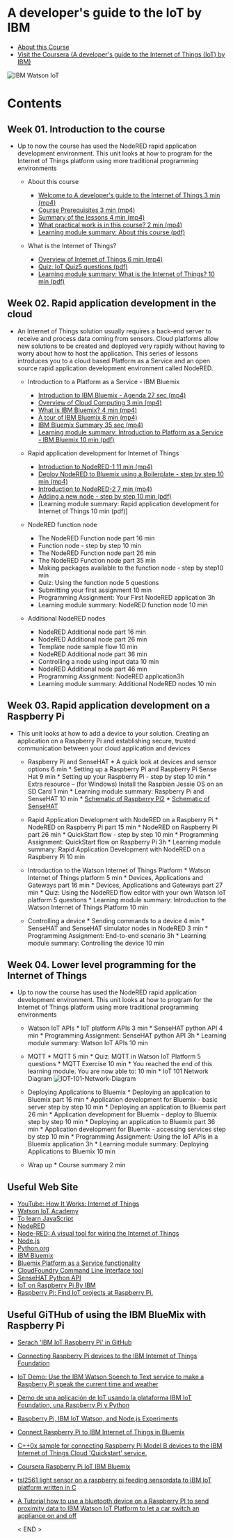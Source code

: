 # A developer's guide to the IoT by IBM

* [About this Course](https://github.com/leehaesung/A-developer-s-guide-to-the-IoT-by-IBM/blob/master/01_Lecture_Notes/README.md)
* [Visit the Coursera (A developer's guide to the Internet of Things (IoT) by IBM)](https://www.coursera.org/learn/developer-iot/home/welcome)

![IBM Watson IoT](https://github.com/leehaesung/A-developer-s-guide-to-the-IoT-by-IBM/blob/master/01_Lecture_Notes/ImageFiles/IBM_Watson_IoT.png)

# Contents

## Week 01. Introduction to the course
* Up to now the course has used the NodeRED rapid application development environment. This unit looks at how to program for the Internet of Things platform using more traditional programming environments
   * About this course
        * [Welcome to A developer's guide to the Internet of Things 3 min (mp4)](https://github.com/leehaesung/A_Developer_Guide_To_the_IoT_IBM/blob/master/02_Lecture_Videos/01_WelcomeToAdevelopersGuideToTheIoT_3min.mp4)
        * [Course Prerequisites 3 min (mp4)](https://github.com/leehaesung/A_Developer_Guide_To_the_IoT_IBM/blob/master/02_Lecture_Videos/02_Course_Prerequisite_3min.mp4)
        * [Summary of the lessons 4 min (mp4)](https://github.com/leehaesung/A_Developer_Guide_To_the_IoT_IBM/blob/master/02_Lecture_Videos/03_SummaryOfTheLessons_4min.mp4)
        * [What practical work is in this course? 2 min (mp4)](https://github.com/leehaesung/A_Developer_Guide_To_the_IoT_IBM/blob/master/02_Lecture_Videos/04_WhatPracticalWorkIsinThisCourse2min.mp4)
        * [Learning module summary: About this course (pdf)](https://github.com/leehaesung/A_Developer_Guide_To_the_IoT_IBM/blob/master/02_Lecture_Videos/05_Learning%20ModuleSummary_AboutThisCourse_Coursera.pdf)

   * What is the Internet of Things?
        * [Overview of Internet of Things 6 min (mp4)](https://github.com/leehaesung/A_Developer_Guide_To_the_IoT_IBM/blob/master/02_Lecture_Videos/05_Overview_IoT6min.mp4)
        * [Quiz: IoT Quiz5 questions (pdf)](https://github.com/leehaesung/A_Developer_Guide_To_the_IoT_IBM/blob/master/02_Lecture_Videos/Week01_Quiz_Coursera_100Passed.pdf)
        * [Learning module summary: What is the Internet of Things? 10 min (pdf)](https://github.com/leehaesung/A_Developer_Guide_To_the_IoT_IBM/blob/master/02_Lecture_Videos/08_Learning%20module%20summary_%20What%20is%20the%20Internet%20of%20Things_%20_%20Coursera.pdf)

## Week 02. Rapid application development in the cloud
 * An Internet of Things solution usually requires a back-end server to receive and process data coming from sensors. Cloud platforms allow new solutions to be created and deployed very rapidly without having to worry about how to host the application. This series of lessons introduces you to a cloud based Platform as a Service and an open source rapid application development environment called NodeRED.
    * Introduction to a Platform as a Service - IBM Bluemix
        * [Introduction to IBM Bluemix - Agenda 27 sec (mp4)](https://github.com/leehaesung/A_Developer_Guide_To_the_IoT_IBM/blob/master/02_Lecture_Videos/06_IntroductionToIBMBluemixAgenda_27sec.mp4)
        * [Overview of Cloud Computing 3 min (mp4)](https://github.com/leehaesung/A_Developer_Guide_To_the_IoT_IBM/blob/master/02_Lecture_Videos/07_OverviewOfCloudComputing_3min.mp4)
        * [What is IBM Bluemix? 4 min (mp4)](https://github.com/leehaesung/A_Developer_Guide_To_the_IoT_IBM/blob/master/02_Lecture_Videos/08_WhatIsIBMBluemix_4min.mp4)
        * [A tour of IBM Bluemix 8 min (mp4)](https://github.com/leehaesung/A_Developer_Guide_To_the_IoT_IBM/blob/master/02_Lecture_Videos/09_A%20tour%20of%20IBM%20Bluemix8min.mp4)
        * [IBM Bluemix Summary 35 sec (mp4)](https://github.com/leehaesung/A_Developer_Guide_To_the_IoT_IBM/blob/master/02_Lecture_Videos/10_IBM%20Bluemix%20Summary_35sec.mp4)
        * [Learning module summary: Introduction to Platform as a Service - IBM Bluemix 10 min (pdf)](https://github.com/leehaesung/A_Developer_Guide_To_the_IoT_IBM/blob/master/02_Lecture_Videos/11_Learning%20module%20summary-%20Introduction%20to%20Platform%20as%20a%20Service%20-%20IBM%20Bluemix_10%20min.pdf)

    * Rapid application development for Internet of Things
        * [Introduction to NodeRED-1 11 min (mp4)]()
        * [Deploy NodeRED to Bluemix using a Boilerplate - step by step 10 min (mp4)](https://github.com/leehaesung/A_Developer_Guide_To_the_IoT_IBM/blob/master/02_Lecture_Videos/12_Deploy%20NodeRED%20to%20Bluemix%20using%20a%20Boilerplate_step%20by%20step_10min.mp4)
        * [Introduction to NodeRED-2 7 min (mp4)](https://github.com/leehaesung/A_Developer_Guide_To_the_IoT_IBM/blob/master/02_Lecture_Videos/13_Introduction%20to%20NodeRED_7min.mp4)
        * [Adding a new node - step by step 10 min (pdf)](https://github.com/leehaesung/A_Developer_Guide_To_the_IoT_IBM/blob/master/02_Lecture_Videos/14_Adding%20a%20new%20node%20-%20step%20by%20step%2010%20min.pdf)
        * [Learning module summary: Rapid application development for Internet of Things 10 min (pdf)]
    
    * NodeRED function node
        * The NodeRED Function node part 16 min
        * Function node - step by step 10 min
        * The NodeRED Function node part 26 min
        * The NodeRED Function node part 35 min
        * Making packages available to the function node - step by step10 min
        * Quiz: Using the function node 5 questions
        * Submitting your first assignment 10 min 
        * Programming Assignment: Your First NodeRED application 3h
        * Learning module summary: NodeRED function node 10 min
        
    * Additional NodeRED nodes
        * NodeRED Additional node part 16 min
        * NodeRED Additional node part 26 min
        * Template node sample flow 10 min
        * NodeRED Additional node part 36 min
        * Controlling a node using input data 10 min
        * NodeRED Additional node part 46 min
        * Programming Assignment: NodeRED application3h
        * Learning module summary: Additional NodeRED nodes 10 min

## Week 03. Rapid application development on a Raspberry Pi
* This unit looks at how to add a device to your solution. Creating an application on a Raspberry Pi and establishing secure, trusted communication between your cloud application and devices
    * Raspberry Pi and SenseHAT
          * A quick look at devices and sensor options 6 min
          * Setting up a Raspberry Pi and Raspberry Pi Sense Hat 9 min
          * Setting up your Raspberry Pi - step by step 10 min
          * Extra resource – (for Windows) Install the Raspbian Jessie OS on an SD Card 1 min
          * Learning module summary: Raspberry Pi and SenseHAT 10 min
          * [Schematic of Raspberry Pi2](https://github.com/leehaesung/A-developer-s-guide-to-the-IoT-by-IBM/blob/master/03_RaspberryPi2/Raspberry-Pi-B-Plus-V1.2-Schematics.pdf)
          * [Schematic of SenseHAT](https://github.com/leehaesung/A-developer-s-guide-to-the-IoT-by-IBM/blob/master/04_Pi_Sense_HAT/Sense-HAT-V1_0.pdf) 
          
    * Rapid Application Development with NodeRED on a Raspberry Pi
          * NodeRED on Raspberry Pi part 15 min
          * NodeRED on Raspberry Pi part 26 min
          * QuickStart flow - step by step 10 min
          * Programming Assignment: QuickStart flow on Raspberry Pi 3h
          * Learning module summary: Rapid Application Development with NodeRED on a Raspberry Pi 10 min

    * Introduction to the Watson Internet of Things Platform
          * Watson Internet of Things platform 5 min
          * Devices, Applications and Gateways part 16 min
          * Devices, Applications and Gateways part 27 min
          * Quiz: Using the NodeRED flow editor with your own Watson IoT platform 5 questions
          * Learning module summary: Introduction to the Watson Internet of Things Platform 10 min

    * Controlling a device
          * Sending commands to a device 4 min
          * SenseHAT and SenseHAT simulator nodes in NodeRED 3 min
          * Programming Assignment: End-to-end scenario 3h
          * Learning module summary: Controlling the device 10 min

## Week 04. Lower level programming for the Internet of Things
* Up to now the course has used the NodeRED rapid application development environment. This unit looks at how to program for the Internet of Things platform using more traditional programming environments
    * Watson IoT APIs
          * IoT platform APIs 3 min
          * SenseHAT python API 4 min
          * Programming Assignment: SenseHAT python API 3h
          * Learning module summary: Watson IoT APIs 10 min

    * MQTT
          * MQTT 5 min
          * Quiz: MQTT in Watson IoT Platform 5 questions
          * MQTT Exercise 10 min
          * You reached the end of this learning module. You are now able to: 10 min
          * IoT 101 Network Diagram 
           ![IOT-101-Network-Diagram](https://github.com/leehaesung/A-developer-s-guide-to-the-IoT-by-IBM/blob/master/01_Lecture_Notes/ImageFiles/IOT-101-Network-Diagram-FINAL-01.png)
           
    * Deploying Applications to Bluemix
          * Deploying an application to Bluemix part 16 min
          * Application development for Bluemix - basic server step by step 10 min
          * Deploying an application to Bluemix part 26 min
          * Application development for Bluemix - deploy to Bluemix step by step 10 min
          * Deploying an application to Bluemix part 36 min
          * Application development for Bluemix - accessing services step by step 10 min
          * Programming Assignment: Using the IoT APIs in a Bluemix application 3h
          * Learning module summary: Deploying Applications to Bluemix 10 min
  
    * Wrap up
          * Course summary 2 min


## Useful Web Site
* [YouTube: How It Works: Internet of Things](https://youtu.be/QSIPNhOiMoE)
* [Watson IoT Academy](https://www.iot-academy.info/)
* [To learn JavaScript](http://www.w3schools.com/js/)
* [NodeRED](http://nodered.org/docs/)
* [Node-RED: A visual tool for wiring the Internet of Things](http://nodered.org/?cm_mc_uid=06583862420914669164974&cm_mc_sid_50200000=1469855535)
* [Node.js](https://nodejs.org)
* [Python.org](https://www.python.org)
* [IBM Bluemix](https://www.bluemix.net)
* [Bluemix Platform as a Service functionality](http://docs.cloudfoundry.org)
* [CloudFoundry Command Line Interface tool](https://github.com/cloudfoundry/cli/releases)
* [SenseHAT Python API](http://pythonhosted.org/sense-hat/)
* [IoT on Raspberry Pi By IBM](http://www.ibm.com/internet-of-things/ecosystem/devices/raspberry-pi/)
* [Raspberry Pi: Find IoT projects at Raspberry Pi.](https://www.raspberrypi.org/?s=IoT&cm_mc_uid=06583862420914669164974&cm_mc_sid_50200000=1469855535)

## Useful GiTHub of using the IBM BlueMix with Raspberry Pi
* [Serach 'IBM IoT Raspberry Pi' in GitHub](https://github.com/search?utf8=%E2%9C%93&q=IBM+IoT+Raspberry+Pi&type=Repositories&ref=searchresults)
* [Connecting Raspberry Pi devices to the IBM Internet of Things Foundation](https://github.com/ibm-messaging/iot-raspberrypi)
* [IoT Demo: Use the IBM Watson Speech to Text service to make a Raspberry Pi speak the current time and weather](https://github.com/watson-developer-cloud/raspberry-pi-time-weather-demo)
* [Demo de una aplicación de IoT usando la plataforma IBM IoT Foundation, una Raspberry Pi y Python](https://github.com/betabeers/ibm-iot-raspberry-python)
* [Raspberry Pi, IBM IoT Watson, and Node.js Experiments](https://github.com/edm00se/iot-pi)
* [Connect Raspberry Pi to IBM Internet of Things in Bluemix](https://github.com/hansb001/IoTRaspberryPiBluemix)
* [C++0x sample for connecting Raspberry Pi Model B devices to the IBM Internet of Things Cloud 'Quickstart' service.](https://github.com/nweedon/iot-raspberrypi-0x)
* [Coursera Raspberry Pi IoT IBM Bluemix
](https://github.com/juanjordaan/courseraIoT)
* [tsl2561 light sensor on a raspberry pi feeding sensordata to IBM IoT platform written in C](https://github.com/pmvester/tsl2561)
* [A Tutorial how to use a bluetooth device on a Raspberry PI to send proximity data to IBM Watson IoT Platform to let a car switch an appliance on and off](https://github.com/joetriskaide/car-meets-home)

    
    
  < END >  

